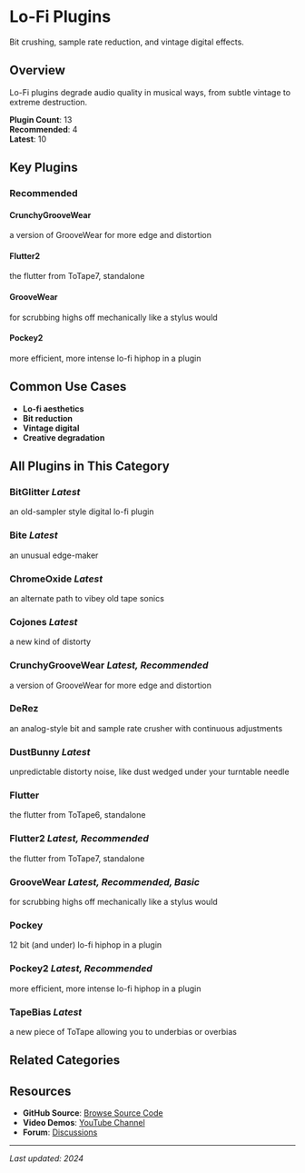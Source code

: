 # Lo-Fi Plugins

Bit crushing, sample rate reduction, and vintage digital effects.

## Overview

Lo-Fi plugins degrade audio quality in musical ways, from subtle vintage to extreme destruction.

**Plugin Count**: 13  
**Recommended**: 4  
**Latest**: 10

## Key Plugins

### Recommended

#### CrunchyGrooveWear
a version of GrooveWear for more edge and distortion

#### Flutter2
the flutter from ToTape7, standalone

#### GrooveWear
for scrubbing highs off mechanically like a stylus would

#### Pockey2
more efficient, more intense lo-fi hiphop in a plugin

## Common Use Cases

- **Lo-fi aesthetics**
- **Bit reduction**
- **Vintage digital**
- **Creative degradation**


## All Plugins in This Category

### BitGlitter *Latest*
an old-sampler style digital lo-fi plugin

### Bite *Latest*
an unusual edge-maker

### ChromeOxide *Latest*
an alternate path to vibey old tape sonics

### Cojones *Latest*
a new kind of distorty

### CrunchyGrooveWear *Latest, Recommended*
a version of GrooveWear for more edge and distortion

### DeRez
an analog-style bit and sample rate crusher with continuous adjustments

### DustBunny *Latest*
unpredictable distorty noise, like dust wedged under your turntable needle

### Flutter
the flutter from ToTape6, standalone

### Flutter2 *Latest, Recommended*
the flutter from ToTape7, standalone

### GrooveWear *Latest, Recommended, Basic*
for scrubbing highs off mechanically like a stylus would

### Pockey
12 bit (and under) lo-fi hiphop in a plugin

### Pockey2 *Latest, Recommended*
more efficient, more intense lo-fi hiphop in a plugin

### TapeBias *Latest*
a new piece of ToTape allowing you to underbias or overbias


## Related Categories


## Resources

- **GitHub Source**: [Browse Source Code](https://github.com/airwindows/airwindows/tree/master/plugins/LinuxVST/src/)
- **Video Demos**: [YouTube Channel](https://www.youtube.com/@airwindows)
- **Forum**: [Discussions](https://forum.airwindows.com)

---

*Last updated: 2024*
